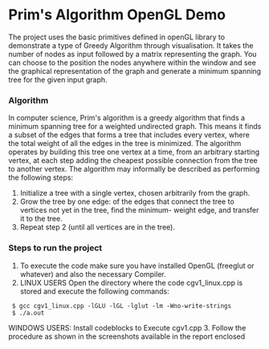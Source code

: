 # Prim's Algorithm OpenGL Demo
The project uses the basic primitives defined in openGL library to demonstrate a type of Greedy Algorithm through visualisation.
It takes the number of nodes as input followed by a matrix representing the graph. You can choose to the position the nodes anywhere within the window and see the graphical representation of the graph and generate a minimum spanning tree for the given input graph.

### Algorithm
In computer science, Prim's algorithm is a greedy algorithm that finds a minimum spanning tree for a weighted undirected graph. This means it finds a subset of the edges that forms a tree that includes every vertex, where the total weight of all the edges in the tree is minimized. The algorithm operates by building this tree one vertex at a time, from an arbitrary starting vertex, at each step adding the cheapest possible connection from the tree to another vertex.
The algorithm may informally be described as performing the following steps:
 1. Initialize a tree with a single vertex, chosen arbitrarily from the graph.
 2. Grow the tree by one edge: of the edges that connect the tree to vertices not yet in the
    tree, find the minimum- weight edge, and transfer it to the tree. 
 3. Repeat step 2 (until all vertices are in the tree).

### Steps to run the project
1. To execute the code make sure you have installed OpenGL (freeglut or whatever) and also the necessary Compiler.
2. LINUX USERS
Open the directory where the code cgv1_linux.cpp is stored and execute the following commands:
```
 $ gcc cgv1_linux.cpp -lGLU -lGL -lglut -lm -Wno-write-strings
 $ ./a.out 
```
WINDOWS USERS: 
Install codeblocks to Execute cgv1.cpp
3. Follow the procedure as shown in the screenshots available in the report enclosed
